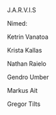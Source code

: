  J.A.R.V.I.S


Nimed:

Ketrin Vanatoa

Krista Kallas

Nathan Raielo

Gendro Umber

Markus Ait

Gregor Tilts

